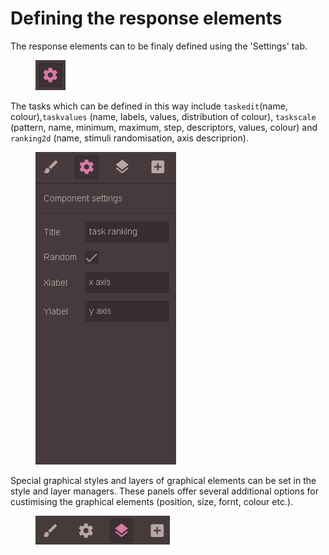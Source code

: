 # Defining the response elements

The response elements can to be finaly defined using the 'Settings' tab.

<figure><img src="../../.gitbook/assets/Settings.png" alt=""><figcaption></figcaption></figure>

&#x20;The tasks which can be defined in this way include `taskedit`(name, colour),`taskvalues` (name, labels, values, distribution of colour), `taskscale` (pattern, name, minimum, maximum, step, descriptors, values, colour) and `ranking2d` (name, stimuli randomisation, axis descriprion).&#x20;

<figure><img src="../../.gitbook/assets/Components settings.gif" alt=""><figcaption></figcaption></figure>

Special  graphical styles and layers of graphical elements can be set in the style and layer managers. These panels offer several additional options for  custimising the graphical elements (position, size, fornt, colour etc.).

<figure><img src="../../.gitbook/assets/Menu.gif" alt=""><figcaption></figcaption></figure>

